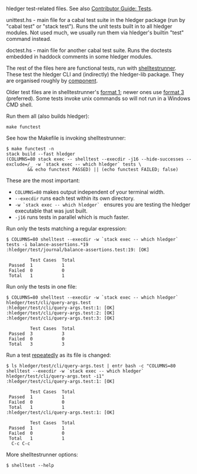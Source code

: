 hledger test-related files. See also [Contributor Guide: Tests].

unittest.hs - main file for a cabal test suite in the hledger package
(run by "cabal test" or "stack test"). Runs the unit tests built in to
all hledger modules. Not used much, we usually run them via hledger's
builtin "test" command instead.

doctest.hs - main file for another cabal test suite. Runs the doctests
embedded in haddock comments in some hledger modules.

The rest of the files here are functional tests, run with [shelltestrunner].
These test the hledger CLI and (indirectly) the hledger-lib package.
They are organised roughly by [component].

Older test files are in shelltestrunner's [format 1]; 
newer ones use [format 3] (preferred).
Some tests invoke unix commands so will not run in a Windows CMD shell.

[Contributor Guide: Tests]: https://hledger.org/CONTRIBUTING.html#tests
[component]: https://hledger.org/CONTRIBUTING.html#components
[shelltestrunner]: https://github.com/simonmichael/shelltestrunner#readme
[format 1]: https://github.com/simonmichael/shelltestrunner#format-1
[format 3]: https://github.com/simonmichael/shelltestrunner#format-3


Run them all (also builds hledger):

    make functest

See how the Makefile is invoking shelltestrunner:

    $ make functest -n
    stack build --fast hledger
    (COLUMNS=80 stack exec -- shelltest --execdir -j16 --hide-successes --exclude=/_ -w `stack exec -- which hledger` tests \
            && echo functest PASSED) || (echo functest FAILED; false)

These are the most important:

- `COLUMNS=80` makes output independent of your terminal width.
- `--execdir` runs each test within its own directory.
- ``-w `stack exec -- which hledger` `` ensures you are testing the hledger executable that was just built.
- `-j16` runs tests in parallel which is much faster.

Run only the tests matching a regular expression:

    $ COLUMNS=80 shelltest --execdir -w `stack exec -- which hledger` tests -i balance-assertions.*19
    :hledger/test/journal/balance-assertions.test:19: [OK]

             Test Cases  Total      
     Passed  1           1          
     Failed  0           0          
     Total   1           1          

Run only the tests in one file:

    $ COLUMNS=80 shelltest --execdir -w `stack exec -- which hledger` hledger/test/cli/query-args.test
    :hledger/test/cli/query-args.test:1: [OK]
    :hledger/test/cli/query-args.test:2: [OK]
    :hledger/test/cli/query-args.test:3: [OK]

             Test Cases  Total      
     Passed  3           3          
     Failed  0           0          
     Total   3           3          

Run a test [repeatedly](http://eradman.com/entrproject/) as its file is changed:

    $ ls hledger/test/cli/query-args.test | entr bash -c "COLUMNS=80 shelltest --execdir -w `stack exec -- which hledger` hledger/test/cli/query-args.test -i1"
    :hledger/test/cli/query-args.test:1: [OK]

             Test Cases  Total      
     Passed  1           1          
     Failed  0           0          
     Total   1           1          
    :hledger/test/cli/query-args.test:1: [OK]

             Test Cases  Total      
     Passed  1           1          
     Failed  0           0          
     Total   1           1          
      C-c C-c

More shelltestrunner options:

    $ shelltest --help

